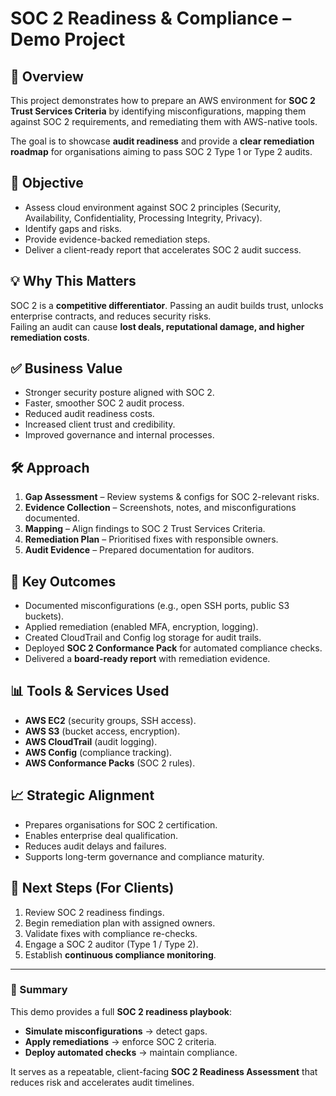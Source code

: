 # SOC 2 Readiness & Compliance – Demo Project

## 📌 Overview
This project demonstrates how to prepare an AWS environment for **SOC 2 Trust Services Criteria** by identifying misconfigurations, mapping them against SOC 2 requirements, and remediating them with AWS-native tools.  

The goal is to showcase **audit readiness** and provide a **clear remediation roadmap** for organisations aiming to pass SOC 2 Type 1 or Type 2 audits.

## 🎯 Objective
- Assess cloud environment against SOC 2 principles (Security, Availability, Confidentiality, Processing Integrity, Privacy).  
- Identify gaps and risks.  
- Provide evidence-backed remediation steps.  
- Deliver a client-ready report that accelerates SOC 2 audit success.  

## 💡 Why This Matters
SOC 2 is a **competitive differentiator**. Passing an audit builds trust, unlocks enterprise contracts, and reduces security risks.  
Failing an audit can cause **lost deals, reputational damage, and higher remediation costs**.

## ✅ Business Value
- Stronger security posture aligned with SOC 2.  
- Faster, smoother SOC 2 audit process.  
- Reduced audit readiness costs.  
- Increased client trust and credibility.  
- Improved governance and internal processes.  

## 🛠️ Approach
1. **Gap Assessment** – Review systems & configs for SOC 2-relevant risks.  
2. **Evidence Collection** – Screenshots, notes, and misconfigurations documented.  
3. **Mapping** – Align findings to SOC 2 Trust Services Criteria.  
4. **Remediation Plan** – Prioritised fixes with responsible owners.  
5. **Audit Evidence** – Prepared documentation for auditors.  

## 🚀 Key Outcomes
- Documented misconfigurations (e.g., open SSH ports, public S3 buckets).  
- Applied remediation (enabled MFA, encryption, logging).  
- Created CloudTrail and Config log storage for audit trails.  
- Deployed **SOC 2 Conformance Pack** for automated compliance checks.  
- Delivered a **board-ready report** with remediation evidence.  

## 📊 Tools & Services Used
- **AWS EC2** (security groups, SSH access).  
- **AWS S3** (bucket access, encryption).  
- **AWS CloudTrail** (audit logging).  
- **AWS Config** (compliance tracking).  
- **AWS Conformance Packs** (SOC 2 rules).  

## 📈 Strategic Alignment
- Prepares organisations for SOC 2 certification.  
- Enables enterprise deal qualification.  
- Reduces audit delays and failures.  
- Supports long-term governance and compliance maturity.  

## 🔮 Next Steps (For Clients)
1. Review SOC 2 readiness findings.  
2. Begin remediation plan with assigned owners.  
3. Validate fixes with compliance re-checks.  
4. Engage a SOC 2 auditor (Type 1 / Type 2).  
5. Establish **continuous compliance monitoring**.  

---

### 📘 Summary
This demo provides a full **SOC 2 readiness playbook**:  
- **Simulate misconfigurations** → detect gaps.  
- **Apply remediations** → enforce SOC 2 criteria.  
- **Deploy automated checks** → maintain compliance.  

It serves as a repeatable, client-facing **SOC 2 Readiness Assessment** that reduces risk and accelerates audit timelines.  
